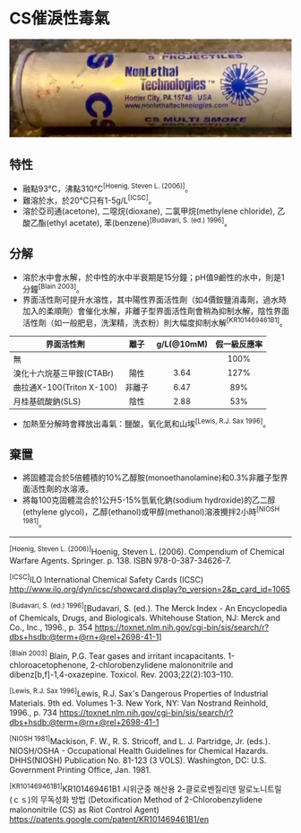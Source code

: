 # CS催淚性毒氣

![cs_gas_projectile](cs_gas_projectile.jpg)

## 特性

* 融點93°C，沸點310°C<sup>[Hoenig, Steven L. (2006)]</sup>。
* 難溶於水，於20°C只有1-5g/L<sup>[ICSC]</sup>。
* 溶於亞司通(acetone), 二噁烷(dioxane), 二氯甲烷(methylene chloride), 乙酸乙酯(ethyl acetate), 苯(benzene)<sup>[Budavari, S. (ed.) 1996]</sup>。

## 分解

* 溶於水中會水解，於中性的水中半衰期是15分鐘；pH值9鹼性的水中，則是1分鐘<sup>[Blain 2003]</sup>。
* 界面活性劑可提升水溶性，其中陽性界面活性劑（如4價銨鹽消毒劑，過水時加入的柔順劑）會催化水解，非離子型界面活性劑會稍為抑制水解，陰性界面活性劑（如一般肥皂，洗潔精，洗衣粉）則大幅度抑制水解<sup>[KR101469461B1]</sup>。

|界面活性劑|離子|g/L(@10mM)|假一級反應率|
|---|:---:|:---:|:---:|
|無|||100%|
|溴化十六烷基三甲銨(CTABr)|陽性|3.64|127%|
|曲拉通X-100(Triton X-100)|非離子|6.47|89%|
|月桂基硫酸鈉(SLS)|陰性|2.88|53%|

* 加熱至分解時會釋放出毒氣：鹽酸，氧化氮和山埃<sup>[Lewis, R.J. Sax 1996]</sup>。

## 棄置

* 將固體混合於5倍體積的10%乙醇胺(monoethanolamine)和0.3%非離子型界面活性劑的水溶液。
* 將每100克固體混合於1公升5-15%氫氧化鈉(sodium hydroxide)的乙二醇(ethylene glycol)，乙醇(ethanol)或甲醇(methanol)溶液攪拌2小時<sup>[NIOSH 1981]</sup>。

------

<sup>[Hoenig, Steven L. (2006)]</sup>Hoenig, Steven L. (2006). Compendium of Chemical Warfare Agents. Springer. p. 138. ISBN 978-0-387-34626-7.

<sup>[ICSC]</sup>ILO International Chemical Safety Cards (ICSC) http://www.ilo.org/dyn/icsc/showcard.display?p_version=2&p_card_id=1065

<sup>[Budavari, S. (ed.) 1996]</sup>[Budavari, S. (ed.). The Merck Index - An Encyclopedia of Chemicals, Drugs, and Biologicals. Whitehouse Station, NJ: Merck and Co., Inc., 1996., p. 354 https://toxnet.nlm.nih.gov/cgi-bin/sis/search/r?dbs+hsdb:@term+@rn+@rel+2698-41-1]

<sup>[Blain 2003]</sup> Blain, P.G. Tear gases and irritant incapacitants. 1-chloroacetophenone, 2-chlorobenzylidene malononitrile and dibenz[b,f]-1,4-oxazepine. Toxicol. Rev. 2003;22(2):103–110.

<sup>[Lewis, R.J. Sax 1996]</sup>Lewis, R.J. Sax's Dangerous Properties of Industrial Materials. 9th ed. Volumes 1-3. New York, NY: Van Nostrand Reinhold, 1996., p. 734 https://toxnet.nlm.nih.gov/cgi-bin/sis/search/r?dbs+hsdb:@term+@rn+@rel+2698-41-1

<sup>[NIOSH 1981]</sup>Mackison, F. W., R. S. Stricoff, and L. J. Partridge, Jr. (eds.). NIOSH/OSHA - Occupational Health Guidelines for Chemical Hazards. DHHS(NIOSH) Publication No. 81-123 (3 VOLS). Washington, DC: U.S. Government Printing Office, Jan. 1981.

<sup>[KR101469461B1]</sup>KR101469461B1 시위군중 해산용 2-클로로벤질리덴 말로노니트릴(ｃｓ)의 무독성화 방법 (Detoxification Method of 2-Chlorobenzylidene malononitrile (CS) as Riot Control Agent) https://patents.google.com/patent/KR101469461B1/en
